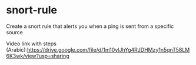 # snort-rule
Create a snort rule that alerts you when a ping is sent from a specific source

Video link with steps (Arabic):https://drive.google.com/file/d/1m10ylJhYg4RJDHMzy1n5qnT58LM6K3wk/view?usp=sharing

